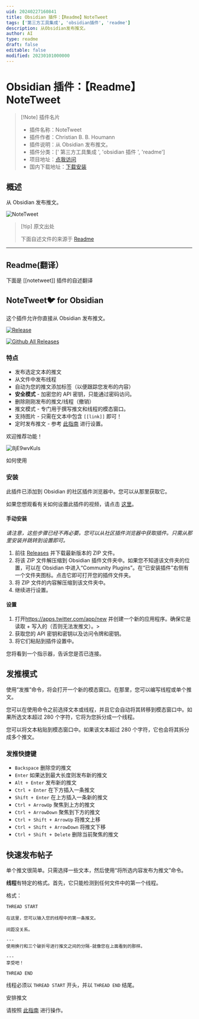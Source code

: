 ```yaml
---
uid: 20240227160841
title: Obsidian 插件：【Readme】NoteTweet
tags: ['第三方工具集成', 'obsidian插件', 'readme']
description: 从Obsidian发布推文。
author: AI
type: readme
draft: false
editable: false
modified: 20230101000000
---
```


# Obsidian 插件：【Readme】NoteTweet

> [!Note] 插件名片
> - 插件名称：NoteTweet
> - 插件作者：Christian B. B. Houmann
> - 插件说明：从 Obsidian 发布推文。
> - 插件分类：[' 第三方工具集成 ', 'obsidian 插件 ', 'readme']
> - 项目地址：[点我访问](https://github.com/chhoumann/notetweet_obsidian)
> - 国内下载地址：[下载安装](https://pkmer.cn/products/plugin/pluginMarket/?notetweet)

## 概述

从 Obsidian 发布推文。

![NoteTweet](https://cdn.pkmer.cn/covers/notetweet_new.gif)

> [!tip] 原文出处
>
>下面自述文件的来源于 [Readme](https://ghproxy.net/https://raw.githubusercontent.com/chhoumann/notetweet_obsidian/master/README.md)

---

## Readme(翻译）

下面是 [[notetweet]] 插件的自述翻译

## NoteTweet🐦 for Obsidian

这个插件允许你直接从 Obsidian 发布推文。

[![Release](https://img.shields.io/github/v/release/chhoumann/notetweet_obsidian?style=for-the-badge)]()

[![Github All Releases](https://img.shields.io/github/downloads/chhoumann/notetweet_obsidian/total.svg?style=for-the-badge&logo=appveyor)]()

### 特点

- 发布选定文本的推文
- 从文件中发布线程
- 自动为您的推文添加标签（以便跟踪您发布的内容）
- **安全模式** - 加密您的 API 密钥，只能通过密码访问。
- 删除刚刚发布的推文/线程（撤销）
- 推文模式 - 专门用于撰写推文和线程的模态窗口。
- 支持图片 - 只需在文本中包含 `[[link]]` 即可！
- 定时发布推文 - 参考 [此指南](./GuideToSettingUpScheduler.md) 进行设置。

欢迎推荐功能！

![8jE9wvKuls](https://cdn.pkmer.cn/covers/notetweet_1_2.gif)

如何使用

### 安装

此插件已添加到 Obsidian 的社区插件浏览器中。您可以从那里获取它。

如果您想观看有关如何设置此插件的视频，请点击 [这里](https://www.youtube.com/watch?v=jx09b1Ien3Q)。

#### 手动安装

*请注意，这些步骤已经不再必要。您可以从社区插件浏览器中获取插件。只需从那里安装并跳转到设置即可。*

1. 前往 [Releases](https://github.com/chhoumann/notetweet_obsidian/releases) 并下载最新版本的 ZIP 文件。
2. 将该 ZIP 文件解压缩到 Obsidian 插件文件夹中。如果您不知道该文件夹的位置，可以在 Obsidian 中进入“Community Plugins”。在“已安装插件”右侧有一个文件夹图标。点击它即可打开您的插件文件夹。
3. 将 ZIP 文件的内容解压缩到该文件夹中。
4. 继续进行设置。

#### 设置

1. 打开<https://apps.twitter.com/app/new> 并创建一个新的应用程序。确保它是读取 + 写入的（否则无法发推文）。>
2. 获取您的 API 密钥和密钥以及访问令牌和密钥。
3. 将它们粘贴到插件设置中。

您将看到一个指示器，告诉您是否已连接。

## 发推模式

使用“发推”命令，将会打开一个新的模态窗口。在那里，您可以编写线程或单个推文。

您可以在使用命令之前选择文本或线程，并且它会自动将其转移到模态窗口中。如果所选文本超过 280 个字符，它将为您拆分成一个线程。

您可以将文本粘贴到模态窗口中。如果该文本超过 280 个字符，它也会将其拆分成多个推文。

### 发推快捷键

- `Backspace` 删除空的推文
- `Enter` 如果达到最大长度则发布新的推文
- `Alt + Enter` 发布新的推文
- `Ctrl + Enter` 在下方插入一条推文
- `Shift + Enter` 在上方插入一条新的推文
- `Ctrl + ArrowUp` 聚焦到上方的推文
- `Ctrl + ArrowDown` 聚焦到下方的推文
- `Ctrl + Shift + ArrowUp` 将推文上移
- `Ctrl + Shift + ArrowDown` 将推文下移
- `Ctrl + Shift + Delete` 删除当前聚焦的推文

## 快速发布帖子

单个推文很简单。只需选择一些文本，然后使用“将所选内容发布为推文”命令。

**线程**有特定的格式。首先，它只能检测到任何文件中的第一个线程。

格式：

```
THREAD START

在这里，您可以输入您的线程中的第一条推文。

间距没关系。

---
使用换行和三个破折号进行推文之间的分隔-就像您在上面看到的那样。

---
享受吧！

THREAD END
```

线程必须以 `THREAD START` 开头，并以 `THREAD END` 结尾。

安排推文

请按照 [此指南](./GuideToSettingUpScheduler.md) 进行操作。
